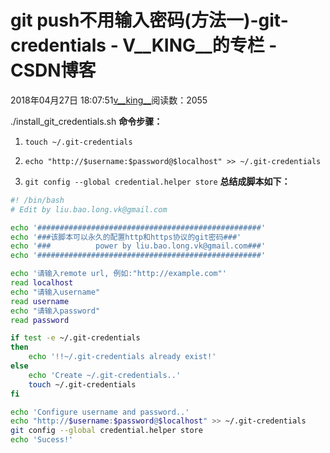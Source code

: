 # git push不用输入密码(方法一)-git-credentials - V__KING__的专栏 - CSDN博客





2018年04月27日 18:07:51[v__king__](https://me.csdn.net/V__KING__)阅读数：2055








./install_git_credentials.sh 
**命令步骤：**

1. `touch ~/.git-credentials`

2. `echo "http://$username:$password@$localhost" >> ~/.git-credentials`

3. `git config --global credential.helper store`
**总结成脚本如下：**

```bash
#! /bin/bash
# Edit by liu.bao.long.vk@gmail.com

echo '##################################################'
echo '###该脚本可以永久的配置http和https协议的git密码###'
echo '###          power by liu.bao.long.vk@gmail.com###'
echo '##################################################'

echo '请输入remote url, 例如:"http://example.com"' 
read localhost
echo "请输入username"
read username
echo "请输入password"
read password

if test -e ~/.git-credentials
then
    echo '!!~/.git-credentials already exist!'
else
    echo 'Create ~/.git-credentials..'
    touch ~/.git-credentials
fi

echo 'Configure username and password..'
echo "http://$username:$password@$localhost" >> ~/.git-credentials
git config --global credential.helper store
echo 'Sucess!'
```




